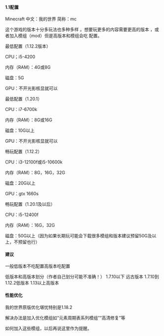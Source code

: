 #### 1.1配置
Minecraft 中文：我的世界 
简称：mc

这个游戏的版本十分多玩法也多种多样
。想要玩更多的内容需要更高的版本
，或者加入模组（mod）但是高版本和模组会吃
配置。

最低配置（1.12.2版本）

CPU；i5-4200

内存（RAM）：4G或8G

磁盘：5G

GPU：不开光影核显就可以

最低配置（1.20.1）

CPU：i7-6700k

内存（RAM）：8G或16G

磁盘：10G以上

GPU：不开光影核显就可以

畅玩配置（1.12.2）

CPU：i3-12100f或i5-10600k

内存（RAM）：8G，16G，32G

磁盘：20G以上

GPU：gtx 1660s

畅玩配置（1.20.1及以后）

CPU：i5-12400f

内存（RAM）：16G，32G

磁盘：50G以上（因为如果长期玩可能会下载很多模组和版本建议预留50G及以上，不预留也行）

#### 建议
一般低版本不吃配置高版本吃配置

低版本和高版本划分（作者自己划分可能不准确！）
1.7.10以下 远古版本
1.7.10到1.12.2低版本
1.13以上高版本

#### 性能优化
我的世界原版优化堪忧特别是1.18.2

解决办法是加入优化模组如“元素周期表系列模组”“高清修复”等

如何加入这些模组，以后再说这里作为提醒。

